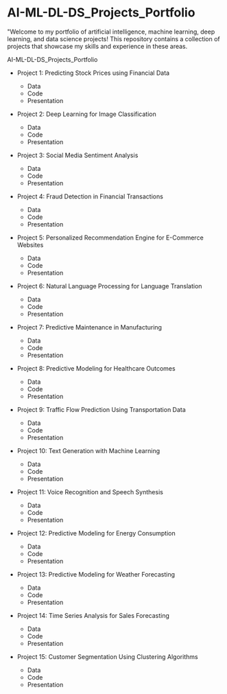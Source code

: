 # AI-ML-DL-DS_Projects_Portfolio

"Welcome to my portfolio of artificial intelligence, machine learning, deep learning, and data science projects! This repository contains a collection of projects that showcase my skills and experience in these areas.



AI-ML-DL-DS_Projects_Portfolio

* Project 1: Predicting Stock Prices using Financial Data

  * Data
  * Code
  * Presentation
* Project 2: Deep Learning for Image Classification

  * Data
  * Code
  * Presentation
* Project 3: Social Media Sentiment Analysis

  * Data
  * Code
  * Presentation
* Project 4: Fraud Detection in Financial Transactions

  * Data
  * Code
  * Presentation
* Project 5: Personalized Recommendation Engine for E-Commerce Websites

  * Data
  * Code
  * Presentation
* Project 6: Natural Language Processing for Language Translation

  * Data
  * Code
  * Presentation
* Project 7: Predictive Maintenance in Manufacturing

  * Data
  * Code
  * Presentation
* Project 8: Predictive Modeling for Healthcare Outcomes

  * Data
  * Code
  * Presentation
* Project 9: Traffic Flow Prediction Using Transportation Data

  * Data
  * Code
  * Presentation
* Project 10: Text Generation with Machine Learning

  * Data
  * Code
  * Presentation
* Project 11: Voice Recognition and Speech Synthesis

  * Data
  * Code
  * Presentation
* Project 12: Predictive Modeling for Energy Consumption

  * Data
  * Code
  * Presentation
* Project 13: Predictive Modeling for Weather Forecasting

  * Data
  * Code
  * Presentation
* Project 14: Time Series Analysis for Sales Forecasting

  * Data
  * Code
  * Presentation
* Project 15: Customer Segmentation Using Clustering Algorithms

  * Data
  * Code
  * Presentation
